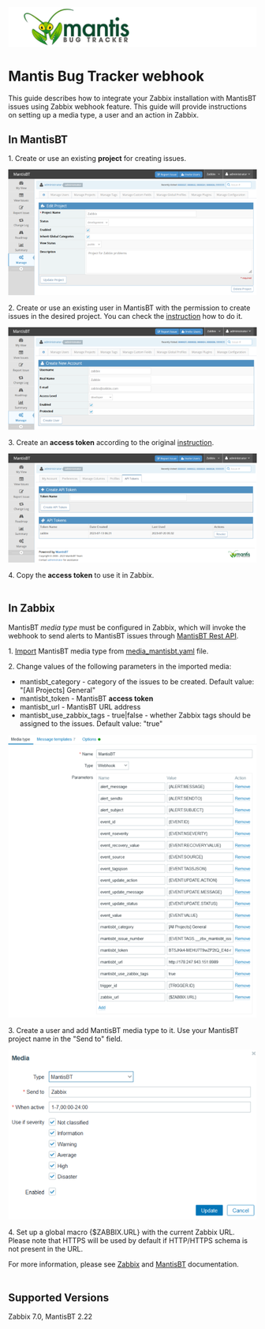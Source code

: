 ![](images/logo.png?raw=true)

# Mantis Bug Tracker webhook

This guide describes how to integrate your Zabbix installation with MantisBT issues using Zabbix webhook feature. This guide will provide instructions on setting up a media type, a user and an action in Zabbix.

## In MantisBT

1\. Create or use an existing **project** for creating issues.

[![](images/project_tn.png?raw=true)](images/project.png)

2\. Create or use an existing user in MantisBT with the permission to create issues in the desired project.
You can check the [instruction](https://support.mantishub.com/hc/en-us/articles/203574829-Creating-User-Accounts) how to do it.

[![](images/user_tn.png?raw=true)](images/user.png)

3\. Create an **access token** according to the original [instruction](https://support.mantishub.com/hc/en-us/articles/215787323-Connecting-to-MantisHub-APIs-using-API-Tokens).

[![](images/token_tn.png?raw=true)](images/token.png)

4\. Copy the **access token** to use it in Zabbix.
<br/><br/>

## In Zabbix

MantisBT _media type_ must be configured in Zabbix, which will invoke the webhook to send alerts to MantisBT issues through [MantisBT Rest API](https://www.mantisbt.org/docs/master/en-US/Developers_Guide/html/restapi.html).

1\. [Import](https://www.zabbix.com/documentation/7.0/manual/web_interface/frontend_sections/administration/mediatypes) MantisBT media type from [media_mantisbt.yaml](media_mantisbt.yaml) file.

2\. Change values of the following parameters in the imported media:

- mantisbt_category - category of the issues to be created. Default value: "[All Projects] General"
- mantisbt_token - MantisBT **access token**
- mantisbt_url - MantisBT URL address
- mantisbt_use_zabbix_tags - true|false - whether Zabbix tags should be assigned to the issues. Default value: "true"

[![](images/media_type_tn.png?raw=true)](images/media_type.png)

3\. Create a user and add MantisBT media type to it. Use your MantisBT project name in the "Send to" field.

[![](images/zabbix_user_tn.png?raw=true)](images/zabbix_user.png)

4\. Set up a global macro {$ZABBIX.URL} with the current Zabbix URL. Please note that HTTPS will be used by default if HTTP/HTTPS schema is not present in the URL.

For more information, please see [Zabbix](https://www.zabbix.com/documentation/7.0/manual/config/notifications) and [MantisBT](https://www.mantisbt.org/documentation.php) documentation.
<br/><br/>

## Supported Versions

Zabbix 7.0, MantisBT 2.22
